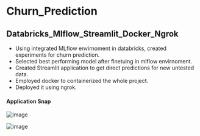 # Churn_Prediction

## Databricks_Mlflow_Streamlit_Docker_Ngrok ##

- Using integrated MLflow envirnoment in databricks, created experiments for churn prediction.
- Selected best performing model after finetuing in mlflow envirnoment.
- Created Streamlit application to get direct predictions for new untested data.
- Employed docker to containerized the whole project.
- Deployed it using ngrok.

#### Application Snap
![image](https://github.com/zapod838/Churn_Prediction/assets/45763055/04b7b84f-cbca-49a1-953a-fec1875dd902)

![image](https://github.com/zapod838/Churn_Prediction/assets/45763055/a3589899-3000-48b1-b26d-ba42525a7919)



